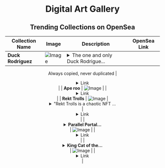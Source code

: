 <div align="center">

# Digital Art Gallery

## Trending Collections on OpenSea

| Collection Name                       | Image                                                                                     | Description                       | OpenSea Link                                                                                          |
|---------------------------------------|-------------------------------------------------------------------------------------------|-----------------------------------|--------------------------------------------------------------------------------------------------------|
| **Duck Rodriguez** | ![Image](https://i.seadn.io/s/raw/files/167cd7b02a0134241bf0f484ea252002.png?w=500&auto=format?w=200&auto=format) | <details><summary>The one and only Duck Rodrigue...</summary>The one and only Duck Rodriguez

Always copied, never duplicated </details> | <details><summary>Link</summary>[Duck Rodriguez](https://opensea.io/collection/duck-rodriguez)</details> |
| **Ape roo** | ![Image](https://i.seadn.io/s/raw/files/5cd9f59de79c13daf69df269f72159ce.png?w=500&auto=format?w=200&auto=format) |  | <details><summary>Link</summary>[Ape roo](https://opensea.io/collection/ape-roo)</details> |
| **Rekt Trolls** | ![Image](https://i.seadn.io/s/raw/files/bdf69fa283ae49c25bdb63639dc3ebda.png?w=500&auto=format?w=200&auto=format) | <details><summary>"Rekt Trolls is a chaotic NFT ...</summary>"Rekt Trolls is a chaotic NFT collection featuring mischievous trolls who thrive in the highs and lows of the crypto world, embracing the art of getting rekt with style."

Made with [NFTs2Me.com](https://nfts2me.com/)</details> | <details><summary>Link</summary>[Rekt Trolls](https://opensea.io/collection/rekt-trolls-1)</details> |
| **<details><summary>Parallel Portal...</summary>Parallel Portals</details>** | ![Image](https://i.seadn.io/s/raw/files/1a46307a915bfdf8ee61793031949edc.jpg?w=500&auto=format?w=200&auto=format) |  | <details><summary>Link</summary>[Parallel Portals](https://opensea.io/collection/parallel-portals-1)</details> |
| **<details><summary>King Cat of the...</summary>King Cat of the Cash Realm</details>** | ![Image](https://i.seadn.io/s/raw/files/2064458472fad131d0d29a9bca0f92c1.png?w=500&auto=format?w=200&auto=format) |  | <details><summary>Link</summary>[King Cat of the Cash Realm](https://opensea.io/collection/king-cat-of-the-cash-realm)</details> |

</div>